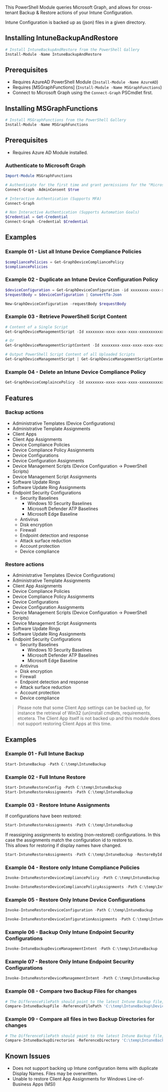 This PowerShell Module queries Microsoft Graph, and allows for cross-tenant Backup & Restore actions of your Intune Configuration.

Intune Configuration is backed up as (json) files in a given directory.

## Installing IntuneBackupAndRestore

```powershell
# Install IntuneBackupAndRestore from the PowerShell Gallery
Install-Module -Name IntuneBackupAndRestore
```

## Prerequisites
- Requires AzureAD PowerShell Module (`Install-Module -Name AzureAD`)  
- Requires [MSGraphFunctions] (`Install-Module -Name MSGraphFunctions`)
- Connect to Microsoft Graph using the `Connect-Graph` PSCmdlet first.

## Installing MSGraphFunctions

```powershell
# Install MSGraphFunctions from the PowerShell Gallery
Install-Module -Name MSGraphFunctions
```

## Prerequisites
- Requires Azure AD Module installed.

### Authenticate to Microsoft Graph
```powershell
Import-Module MSGraphFunctions

# Authenticate for the first time and grant permissions for the "Microsoft Intune PowerShell" Enterprise Application. (Interactive Authentication (Supports MFA))
Connect-Graph -AdminConsent $true

# Interactive Authentication (Supports MFA)
Connect-Graph

# Non Interactive Authentication (Supports Automation Goals)
$Credential = Get-Credential
Connect-Graph -Credential $Credential
```

## Examples

### Example 01 - List all Intune Device Compliance Policies
```powershell
$compliancePolicies = Get-GraphDeviceCompliancePolicy
$compliancePolicies
```

### Example 02 - Duplicate an Intune Device Configuration Policy
```powershell
$deviceConfiguration = Get-GraphDeviceConfiguration -id xxxxxxxx-xxxx-xxxx-xxxx-xxxxxxxxxxxx
$requestBody = $deviceConfiguration | ConvertTo-Json

New-GraphDeviceConfiguration -requestBody $requestBody
```

### Example 03 - Retrieve PowerShell Script Content
```powershell
# Content of a Single Script
Get-GraphDeviceManagementScript -Id xxxxxxxx-xxxx-xxxx-xxxx-xxxxxxxxxxxx | Get-GraphDeviceManagementScriptContent

# Or
Get-GraphDeviceManagementScriptContent -Id xxxxxxxx-xxxx-xxxx-xxxx-xxxxxxxxxxxx

# Output PowerShell Script Content of all Uploaded Scripts
Get-GraphDeviceManagementScript | Get-GraphDeviceManagementScriptContent
```

### Example 04 - Delete an Intune Device Compliance Policy
```powershell
Get-GraphDeviceComplaincePolicy -Id xxxxxxxx-xxxx-xxxx-xxxx-xxxxxxxxxxxx | Remove-GraphDeviceComplaincePolicy
```

## Features

### Backup actions
- Administrative Templates (Device Configurations)
- Administrative Template Assignments
- Client Apps
- Client App Assignments
- Device Compliance Policies
- Device Compliance Policy Assignments
- Device Configurations
- Device Configuration Assignments
- Device Management Scripts (Device Configuration -> PowerShell Scripts)
- Device Management Script Assignments
- Software Update Rings
- Software Update Ring Assignments
- Endpoint Security Configurations
  - Security Baselines
    - Windows 10 Security Baselines
    - Microsoft Defender ATP Baselines
    - Microsoft Edge Baseline
  - Antivirus
  - Disk encryption
  - Firewall
  - Endpoint detection and response
  - Attack surface reduction
  - Account protection
  - Device compliance

### Restore actions
- Administrative Templates (Device Configurations)
- Administrative Template Assignments
- Client App Assignments
- Device Compliance Policies
- Device Compliance Policy Assignments
- Device Configurations
- Device Configuration Assignments
- Device Management Scripts (Device Configuration -> PowerShell Scripts)
- Device Management Script Assignments
- Software Update Rings
- Software Update Ring Assignments
- Endpoint Security Configurations
  - Security Baselines
    - Windows 10 Security Baselines
    - Microsoft Defender ATP Baselines
    - Microsoft Edge Baseline
  - Antivirus
  - Disk encryption
  - Firewall
  - Endpoint detection and response
  - Attack surface reduction
  - Account protection
  - Device compliance

> Please note that some Client App settings can be backed up, for instance the retrieval of Win32 (un)install cmdlets, requirements, etcetera. The Client App itself is not backed up and this module does not support restoring Client Apps at this time.

## Examples

### Example 01 - Full Intune Backup
```powershell
Start-IntuneBackup -Path C:\temp\IntuneBackup
```

### Example 02 - Full Intune Restore
```powershell
Start-IntuneRestoreConfig -Path C:\temp\IntuneBackup
Start-IntuneRestoreAssignments -Path C:\temp\IntuneBackup
```

### Example 03 - Restore Intune Assignments 
If configurations have been restored:
```powershell
Start-IntuneRestoreAssignments -Path C:\temp\IntuneBackup
```

If reassigning assignments to existing (non-restored) configurations. In this case the assignments match the configuration id to restore to.  
This allows for restoring if display names have changed.
```powershell
Start-IntuneRestoreAssignments -Path C:\temp\IntuneBackup -RestoreById $true
```

### Example 04 - Restore only Intune Compliance Policies

```powershell
Invoke-IntuneRestoreDeviceCompliancePolicy -Path C:\temp\IntuneBackup
```

```powershell
Invoke-IntuneRestoreDeviceCompliancePolicyAssignments -Path C:\temp\IntuneBackup
```

### Example 05 - Restore Only Intune Device Configurations
```powershell
Invoke-IntuneRestoreDeviceConfiguration -Path C:\temp\IntuneBackup
```

```powershell
Invoke-IntuneRestoreDeviceConfigurationAssignments -Path C:\temp\IntuneBackup
```

### Example 06 - Backup Only Intune Endpoint Security Configurations
```powershell
Invoke-IntuneBackupDeviceManagementIntent -Path C:\temp\IntuneBackup
```

### Example 07 - Restore Only Intune Endpoint Security Configurations
```powershell
Invoke-IntuneRestoreDeviceManagementIntent -Path C:\temp\IntuneBackup
```

### Example 08 - Compare two Backup Files for changes
```powershell
# The DifferenceFilePath should point to the latest Intune Backup file, as it might contain new properties.
Compare-IntuneBackupFile -ReferenceFilePath 'C:\temp\IntuneBackup\Device Configurations\Windows - Endpoint Protection.json' -DifferenceFilePath 'C:\temp\IntuneBackupLatest\Device Configurations\Windows - Endpoint Protection.json'
```

### Example 09 - Compare all files in two Backup Directories for changes
```powershell
# The DifferenceFilePath should point to the latest Intune Backup file, as it might contain new properties.
Compare-IntuneBackupDirectories -ReferenceDirectory 'C:\temp\IntuneBackup' -DifferenceDirectory 'C:\temp\IntuneBackup2'
```

## Known Issues
- Does not support backing up Intune configuration items with duplicate Display Names. Files may be overwritten.
- Unable to restore Client App Assignments for Windows Line-of-Business Apps (MSI)
